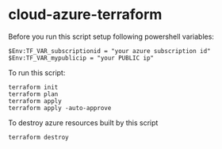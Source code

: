 # cloud-azure-terraform
Before you run this script setup following powershell variables:
```
$Env:TF_VAR_subscriptionid = "your azure subscription id"
$Env:TF_VAR_mypublicip = "your PUBLIC ip"
```

To run this script:
```
terraform init
terraform plan
terraform apply
terraform apply -auto-approve
```

To destroy azure resources built by this script
```
terraform destroy
```